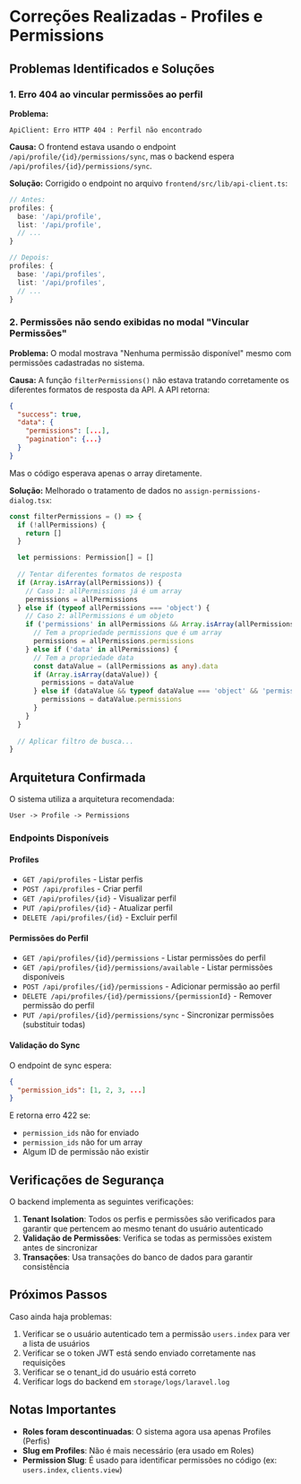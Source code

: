 # Correções Realizadas - Profiles e Permissions

## Problemas Identificados e Soluções

### 1. Erro 404 ao vincular permissões ao perfil

**Problema:** 
```
ApiClient: Erro HTTP 404 : Perfil não encontrado
```

**Causa:** 
O frontend estava usando o endpoint `/api/profile/{id}/permissions/sync`, mas o backend espera `/api/profiles/{id}/permissions/sync`.

**Solução:**
Corrigido o endpoint no arquivo `frontend/src/lib/api-client.ts`:

```typescript
// Antes:
profiles: {
  base: '/api/profile',
  list: '/api/profile',
  // ...
}

// Depois:
profiles: {
  base: '/api/profiles',
  list: '/api/profiles',
  // ...
}
```

### 2. Permissões não sendo exibidas no modal "Vincular Permissões"

**Problema:**
O modal mostrava "Nenhuma permissão disponível" mesmo com permissões cadastradas no sistema.

**Causa:**
A função `filterPermissions()` não estava tratando corretamente os diferentes formatos de resposta da API. A API retorna:
```json
{
  "success": true,
  "data": {
    "permissions": [...],
    "pagination": {...}
  }
}
```

Mas o código esperava apenas o array diretamente.

**Solução:**
Melhorado o tratamento de dados no `assign-permissions-dialog.tsx`:

```typescript
const filterPermissions = () => {
  if (!allPermissions) {
    return []
  }

  let permissions: Permission[] = []
  
  // Tentar diferentes formatos de resposta
  if (Array.isArray(allPermissions)) {
    // Caso 1: allPermissions já é um array
    permissions = allPermissions
  } else if (typeof allPermissions === 'object') {
    // Caso 2: allPermissions é um objeto
    if ('permissions' in allPermissions && Array.isArray(allPermissions.permissions)) {
      // Tem a propriedade permissions que é um array
      permissions = allPermissions.permissions
    } else if ('data' in allPermissions) {
      // Tem a propriedade data
      const dataValue = (allPermissions as any).data
      if (Array.isArray(dataValue)) {
        permissions = dataValue
      } else if (dataValue && typeof dataValue === 'object' && 'permissions' in dataValue && Array.isArray(dataValue.permissions)) {
        permissions = dataValue.permissions
      }
    }
  }
  
  // Aplicar filtro de busca...
}
```

## Arquitetura Confirmada

O sistema utiliza a arquitetura recomendada:

```
User -> Profile -> Permissions
```

### Endpoints Disponíveis

#### Profiles
- `GET /api/profiles` - Listar perfis
- `POST /api/profiles` - Criar perfil
- `GET /api/profiles/{id}` - Visualizar perfil
- `PUT /api/profiles/{id}` - Atualizar perfil
- `DELETE /api/profiles/{id}` - Excluir perfil

#### Permissões do Perfil
- `GET /api/profiles/{id}/permissions` - Listar permissões do perfil
- `GET /api/profiles/{id}/permissions/available` - Listar permissões disponíveis
- `POST /api/profiles/{id}/permissions` - Adicionar permissão ao perfil
- `DELETE /api/profiles/{id}/permissions/{permissionId}` - Remover permissão do perfil
- `PUT /api/profiles/{id}/permissions/sync` - Sincronizar permissões (substituir todas)

#### Validação do Sync
O endpoint de sync espera:
```json
{
  "permission_ids": [1, 2, 3, ...]
}
```

E retorna erro 422 se:
- `permission_ids` não for enviado
- `permission_ids` não for um array
- Algum ID de permissão não existir

## Verificações de Segurança

O backend implementa as seguintes verificações:
1. **Tenant Isolation**: Todos os perfis e permissões são verificados para garantir que pertencem ao mesmo tenant do usuário autenticado
2. **Validação de Permissões**: Verifica se todas as permissões existem antes de sincronizar
3. **Transações**: Usa transações do banco de dados para garantir consistência

## Próximos Passos

Caso ainda haja problemas:

1. Verificar se o usuário autenticado tem a permissão `users.index` para ver a lista de usuários
2. Verificar se o token JWT está sendo enviado corretamente nas requisições
3. Verificar se o tenant_id do usuário está correto
4. Verificar logs do backend em `storage/logs/laravel.log`

## Notas Importantes

- **Roles foram descontinuadas**: O sistema agora usa apenas Profiles (Perfis)
- **Slug em Profiles**: Não é mais necessário (era usado em Roles)
- **Permission Slug**: É usado para identificar permissões no código (ex: `users.index`, `clients.view`)
